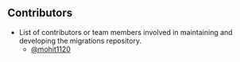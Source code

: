 ## Contributors

- List of contributors or team members involved in maintaining and developing the migrations repository.
  - [@mohit1120](https://github.com/mohit1120)
